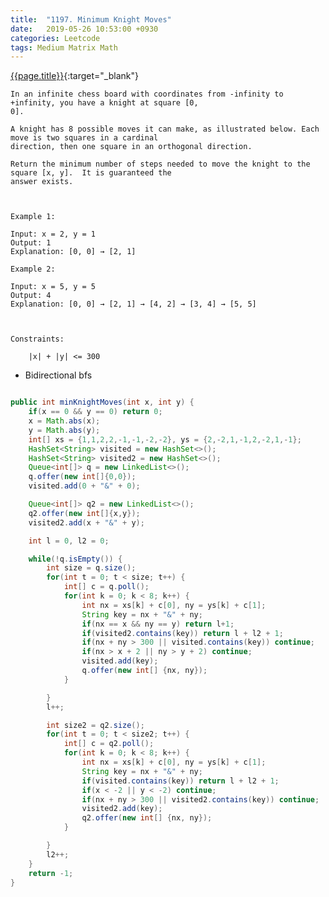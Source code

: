 ```yaml
---
title:  "1197. Minimum Knight Moves"
date:   2019-05-26 10:53:00 +0930
categories: Leetcode
tags: Medium Matrix Math
---
```


[{{page.title}}](https://leetcode.com/problems/minimum-knight-moves/){:target="_blank"}

    In an infinite chess board with coordinates from -infinity to +infinity, you have a knight at square [0,
    0].

    A knight has 8 possible moves it can make, as illustrated below. Each move is two squares in a cardinal
    direction, then one square in an orthogonal direction.

    Return the minimum number of steps needed to move the knight to the square [x, y].  It is guaranteed the
    answer exists.



    Example 1:

    Input: x = 2, y = 1
    Output: 1
    Explanation: [0, 0] → [2, 1]

    Example 2:

    Input: x = 5, y = 5
    Output: 4
    Explanation: [0, 0] → [2, 1] → [4, 2] → [3, 4] → [5, 5]



    Constraints:

        |x| + |y| <= 300

* Bidirectional bfs


```java

public int minKnightMoves(int x, int y) {
    if(x == 0 && y == 0) return 0;
    x = Math.abs(x);
    y = Math.abs(y);
    int[] xs = {1,1,2,2,-1,-1,-2,-2}, ys = {2,-2,1,-1,2,-2,1,-1};
    HashSet<String> visited = new HashSet<>();
    HashSet<String> visited2 = new HashSet<>();
    Queue<int[]> q = new LinkedList<>();
    q.offer(new int[]{0,0});
    visited.add(0 + "&" + 0);

    Queue<int[]> q2 = new LinkedList<>();
    q2.offer(new int[]{x,y});
    visited2.add(x + "&" + y);

    int l = 0, l2 = 0;

    while(!q.isEmpty()) {
        int size = q.size();
        for(int t = 0; t < size; t++) {
            int[] c = q.poll();
            for(int k = 0; k < 8; k++) {
                int nx = xs[k] + c[0], ny = ys[k] + c[1];
                String key = nx + "&" + ny;
                if(nx == x && ny == y) return l+1;
                if(visited2.contains(key)) return l + l2 + 1;
                if(nx + ny > 300 || visited.contains(key)) continue;
                if(nx > x + 2 || ny > y + 2) continue;
                visited.add(key);
                q.offer(new int[] {nx, ny});
            }

        }
        l++;

        int size2 = q2.size();
        for(int t = 0; t < size2; t++) {
            int[] c = q2.poll();
            for(int k = 0; k < 8; k++) {
                int nx = xs[k] + c[0], ny = ys[k] + c[1];
                String key = nx + "&" + ny;
                if(visited.contains(key)) return l + l2 + 1;
                if(x < -2 || y < -2) continue;
                if(nx + ny > 300 || visited2.contains(key)) continue;
                visited2.add(key);
                q2.offer(new int[] {nx, ny});
            }

        }
        l2++;
    }
    return -1;
}
```
